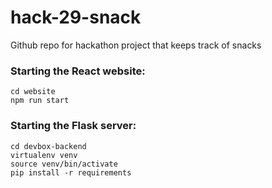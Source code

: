 # hack-29-snack
Github repo for hackathon project that keeps track of snacks

### Starting the React website:
```
cd website
npm run start
```

### Starting the Flask server:
```
cd devbox-backend
virtualenv venv
source venv/bin/activate
pip install -r requirements
```
